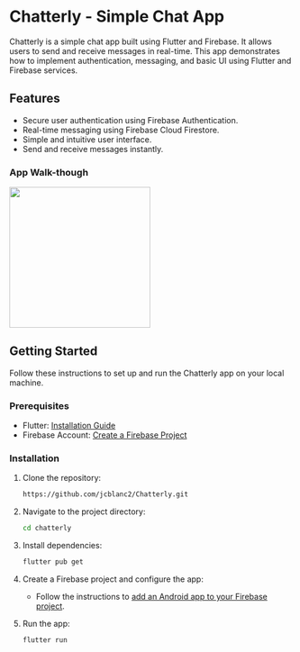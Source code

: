 # Chatterly - Simple Chat App

Chatterly is a simple chat app built using Flutter and Firebase. It allows users to send and receive messages in real-time. This app demonstrates how to implement authentication, messaging, and basic UI using Flutter and Firebase services.

## Features

- Secure user authentication using Firebase Authentication.
- Real-time messaging using Firebase Cloud Firestore.
- Simple and intuitive user interface.
- Send and receive messages instantly.

### App Walk-though

<img src="https://i.imgur.com/sdOo0ck.gif" width=250><br>

## Getting Started

Follow these instructions to set up and run the Chatterly app on your local machine.

### Prerequisites

- Flutter: [Installation Guide](https://flutter.dev/docs/get-started/install)
- Firebase Account: [Create a Firebase Project](https://firebase.google.com/)

### Installation

1. Clone the repository:

   ```bash
   https://github.com/jcblanc2/Chatterly.git
   
2. Navigate to the project directory:
   ```bash
   cd chatterly
   
3. Install dependencies:
   ```bash
   flutter pub get

4. Create a Firebase project and configure the app:
   - Follow the instructions to [add an Android app to your Firebase project](https://firebase.flutter.dev/docs/overview/#initializing-flutterfire).

5. Run the app:
   ```bash
   flutter run
